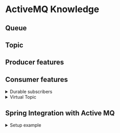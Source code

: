 # ActiveMQ Knowledge
## Queue
## Topic
## Producer features
## Consumer features
<details>
<summary>Durable subscribers</summary>
</details>
<details>
<summary>Virtual Topic</summary>
</details>

## Spring Integration with Active MQ

<details>
<summary>Setup example</summary>
<br/>
  Add dependencies:
  
  ```
  <dependency>
    <groupId>org.springframework</groupId>
    <artifactId>spring-jms</artifactId>
  </dependency>

  <dependency>
    <groupId>org.apache.activemq</groupId>
    <artifactId>activemq-all</artifactId>
  </dependency>
   ``` 

To configure a integration between Active MQ and Spring Integration, you need to define beans as follows: 
+ **@EnableJms** : Enable JMS auto-configuration in Spring.
+ **ActiveMQConnectionFactory** :
+ **JmsTemplate** :
+ **DefaultJmsListenerContainerFactory** :

</details>

